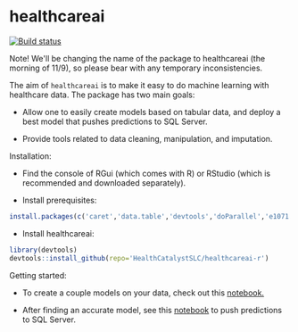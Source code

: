# healthcareai

[![Build status](https://ci.appveyor.com/api/projects/status/fv4x17kl26h167qd?svg=true)](https://ci.appveyor.com/project/CatalystAdmin/hcrtools)

Note! We'll be changing the name of the package to healthcareai (the morning of 11/9), so please bear with any temporary inconsistencies.

The aim of `healthcareai` is to make it easy to do machine learning with healthcare 
data. The package has two main goals:

-  Allow one to easily create models based on tabular data, and deploy a best
model that pushes predictions to SQL Server.

-  Provide tools related to data cleaning, manipulation, and imputation.

Installation:

- Find the console of RGui (which comes with R) or RStudio (which is recommended and downloaded separately).

- Install prerequisites:
```R
install.packages(c('caret','data.table','devtools','doParallel','e1071','grpreg','lme4','lubridate','pROC','R6','ranger','ROCR','RODBC'),repos = "https://cran.cnr.berkeley.edu/")
```

- Install healthcareai: 

```R 
library(devtools)
devtools::install_github(repo='HealthCatalystSLC/healthcareai-r')
```

Getting started:

- To create a couple models on your data, check out this [notebook.](inst/notebooks/Example1.ipynb)

- After finding an accurate model, see this [notebook](inst/notebooks/Example2.ipynb) to push predictions to SQL Server.
